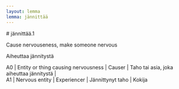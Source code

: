 ```yaml
---
layout: lemma
lemma: jännittää
---
```


<div class="sense">
# <span class="sensename">jännittää.1</span>

<span class="description">Cause nervouseness, make someone nervous</span>

<span class="description">Aiheuttaa jännitystä</span>

A0 | Entity or thing causing nervousness | Causer | Taho tai asia, joka aiheuttaa jännitystä |  
A1 | Nervous entity | Experiencer | Jännittynyt taho | Kokija

</div>


